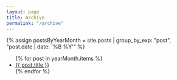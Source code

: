 ```yaml
---
layout: page
title: Archive
permalink: "/archive"
---
```


{% assign postsByYearMonth = site.posts | group_by_exp: "post", "post.date | date: '%B %Y'" %}
<!-- {% for yearMonth in postsByYearMonth %}
  <h4>{{ yearMonth.name }}</h4> -->
  <ul>
    {% for post in yearMonth.items %}
      <li><a href="{{ post.url }}">{{ post.title }}</a></li>
    {% endfor %}
  </ul>
<!-- {% endfor %} -->
